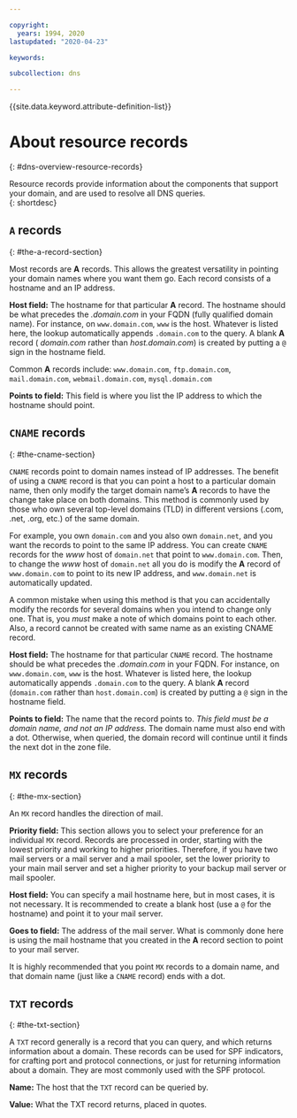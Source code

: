 ```yaml
---

copyright:
  years: 1994, 2020
lastupdated: "2020-04-23"

keywords: 

subcollection: dns

---
```


{{site.data.keyword.attribute-definition-list}}

# About resource records
{: #dns-overview-resource-records}

Resource records provide information about the components that support your domain, and are used to resolve all DNS queries.  
{: shortdesc}

## `A` records
{: #the-a-record-section}

Most records are **A** records. This allows the greatest versatility in pointing your domain names where you want them go. Each record consists of a hostname and an IP address.

**Host field:** The hostname for that particular **A** record. The hostname should be what precedes the _.domain.com_ in your FQDN (fully qualified domain name). For instance, on `www.domain.com`, `www` is the host. Whatever is listed here, the lookup automatically appends `.domain.com` to the query. A blank **A** record ( _domain.com_ rather than _host.domain.com_) is created by putting a `@` sign in the hostname field.

Common **A** records include: `www.domain.com`, `ftp.domain.com`, `mail.domain.com`, `webmail.domain.com`, `mysql.domain.com`

**Points to field:** This field is where you list the IP address to which the hostname should point.

## `CNAME` records
{: #the-cname-section}

`CNAME` records point to domain names instead of IP addresses. The benefit of using a `CNAME` record is that you can point a host to a particular domain name, then only modify the target domain name’s **A** records to have the change take place on both domains. This method is commonly used by those who own several top-level domains (TLD) in different versions (.com, .net, .org, etc.) of the same domain.

For example, you own `domain.com` and you also own `domain.net`, and you want the records to point to the same IP address. You can create `CNAME` records for the _www_ host of `domain.net` that point to `www.domain.com`. Then, to change the _www_ host of `domain.net` all you do is modify the **A** record of `www.domain.com` to point to its new IP address, and `www.domain.net` is automatically updated.

A common mistake when using this method is that you can accidentally modify the records for several domains when you intend to change only one. That is, you _must_ make a note of which domains point to each other. Also, a record cannot be created with same name as an existing CNAME record.

**Host field:** The hostname for that particular `CNAME` record. The hostname should be what precedes the _.domain.com_ in your FQDN. For instance, on `www.domain.com`, `www` is the host. Whatever is listed here, the lookup automatically appends `.domain.com` to the query. A blank **A** record (`domain.com` rather than `host.domain.com`) is created by putting a `@` sign in the hostname field.

**Points to field:** The name that the record points to. _This field must be a domain name, and not an IP address._ The domain name must also end with a dot. Otherwise, when queried, the domain record will continue until it finds the next dot in the zone file.

## `MX` records
{: #the-mx-section}

An `MX` record handles the direction of mail.

**Priority field:** This section allows you to select your preference for an individual `MX` record. Records are processed in order, starting with the lowest priority and working to higher priorities. Therefore, if you have two mail servers or a mail server and a mail spooler, set the lower priority to your main mail server and set a higher priority to your backup mail server or mail spooler.

**Host field:** You can specify a mail hostname here, but in most cases, it is not necessary. It is recommended to create a blank host (use a `@` for the hostname) and point it to your mail server.

**Goes to field:** The address of the mail server. What is commonly done here is using the mail hostname that you created in the **A** record section to point to your mail server.

It is highly recommended that you point `MX` records to a domain name, and that domain name (just like a `CNAME` record) ends with a dot.

## `TXT` records
{: #the-txt-section}

A `TXT` record generally is a record that you can query, and which returns information about a domain. These records can be used for SPF indicators, for crafting port and protocol connections, or just for returning information about a domain. They are most commonly used with the SPF protocol.

**Name:** The host that the `TXT` record can be queried by.

**Value:** What the TXT record returns, placed in quotes.
